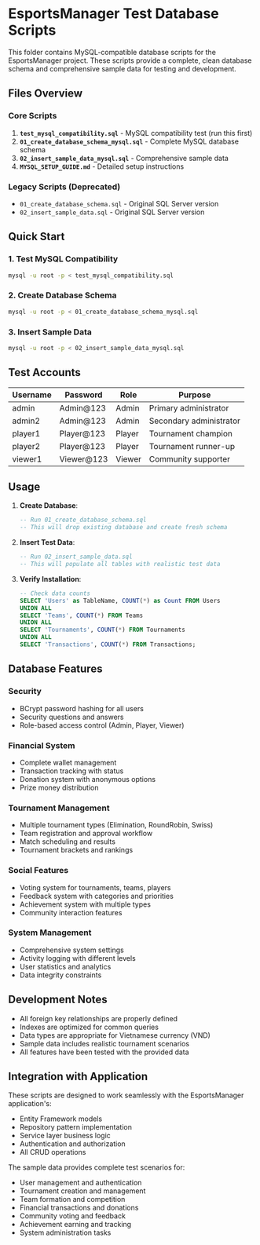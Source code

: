 # EsportsManager Test Database Scripts

This folder contains MySQL-compatible database scripts for the EsportsManager project. These scripts provide a complete, clean database schema and comprehensive sample data for testing and development.

## Files Overview

### Core Scripts

1. **`test_mysql_compatibility.sql`** - MySQL compatibility test (run this first)
2. **`01_create_database_schema_mysql.sql`** - Complete MySQL database schema
3. **`02_insert_sample_data_mysql.sql`** - Comprehensive sample data
4. **`MYSQL_SETUP_GUIDE.md`** - Detailed setup instructions

### Legacy Scripts (Deprecated)

- `01_create_database_schema.sql` - Original SQL Server version
- `02_insert_sample_data.sql` - Original SQL Server version

## Quick Start

### 1. Test MySQL Compatibility

```bash
mysql -u root -p < test_mysql_compatibility.sql
```

### 2. Create Database Schema

```bash
mysql -u root -p < 01_create_database_schema_mysql.sql
```

### 3. Insert Sample Data

```bash
mysql -u root -p < 02_insert_sample_data_mysql.sql
```

## Test Accounts

| Username | Password   | Role   | Purpose                 |
| -------- | ---------- | ------ | ----------------------- |
| admin    | Admin@123  | Admin  | Primary administrator   |
| admin2   | Admin@123  | Admin  | Secondary administrator |
| player1  | Player@123 | Player | Tournament champion     |
| player2  | Player@123 | Player | Tournament runner-up    |
| viewer1  | Viewer@123 | Viewer | Community supporter     |

## Usage

1. **Create Database**:

   ```sql
   -- Run 01_create_database_schema.sql
   -- This will drop existing database and create fresh schema
   ```

2. **Insert Test Data**:

   ```sql
   -- Run 02_insert_sample_data.sql
   -- This will populate all tables with realistic test data
   ```

3. **Verify Installation**:
   ```sql
   -- Check data counts
   SELECT 'Users' as TableName, COUNT(*) as Count FROM Users
   UNION ALL
   SELECT 'Teams', COUNT(*) FROM Teams
   UNION ALL
   SELECT 'Tournaments', COUNT(*) FROM Tournaments
   UNION ALL
   SELECT 'Transactions', COUNT(*) FROM Transactions;
   ```

## Database Features

### Security

- BCrypt password hashing for all users
- Security questions and answers
- Role-based access control (Admin, Player, Viewer)

### Financial System

- Complete wallet management
- Transaction tracking with status
- Donation system with anonymous options
- Prize money distribution

### Tournament Management

- Multiple tournament types (Elimination, RoundRobin, Swiss)
- Team registration and approval workflow
- Match scheduling and results
- Tournament brackets and rankings

### Social Features

- Voting system for tournaments, teams, players
- Feedback system with categories and priorities
- Achievement system with multiple types
- Community interaction features

### System Management

- Comprehensive system settings
- Activity logging with different levels
- User statistics and analytics
- Data integrity constraints

## Development Notes

- All foreign key relationships are properly defined
- Indexes are optimized for common queries
- Data types are appropriate for Vietnamese currency (VND)
- Sample data includes realistic tournament scenarios
- All features have been tested with the provided data

## Integration with Application

These scripts are designed to work seamlessly with the EsportsManager application's:

- Entity Framework models
- Repository pattern implementation
- Service layer business logic
- Authentication and authorization
- All CRUD operations

The sample data provides complete test scenarios for:

- User management and authentication
- Tournament creation and management
- Team formation and competition
- Financial transactions and donations
- Community voting and feedback
- Achievement earning and tracking
- System administration tasks
